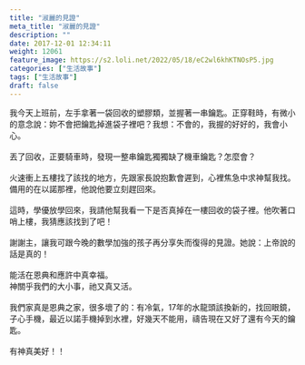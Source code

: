 ```yaml
---
title: "淑麗的見證"
meta_title: "淑麗的見證"
description: ""
date: 2017-12-01 12:34:11
weight: 12061
feature_image: https://s2.loli.net/2022/05/18/eC2wl6khKTNOsP5.jpg
categories: ["生活故事"]
tags: ["生活故事"]
draft: false
---
```


我今天上班前，左手拿著一袋回收的塑膠類，並握著一串鑰匙。正穿鞋時，有微小的意念說：妳不會把鑰匙掉進袋子裡吧？我想：不會的，我握的好好的，我會小心。<br />
<br />
丟了回收，正要騎車時，發現一整串鑰匙獨獨缺了機車鑰匙？怎麼會？<br />
<br />
火速衝上五樓找了該找的地方，先跟家長說抱歉會遲到，心裡焦急中求神幫我找。備用的在以諾那裡，他說他要立刻趕回來。<br />
<br />
這時，學優放學回來，我請他幫我看一下是否真掉在一樓回收的袋子裡。他吹著口哨上樓，我猜應該找到了吧！<br />
<br />
謝謝主，讓我可跟今晚的數學加強的孩子再分享失而復得的見證。她說：上帝說的話是真的！<br />
<br />
能活在恩典和應許中真幸福。<br />
神關乎我們的大小事，祂又真又活。<br />
<br />
我們家真是恩典之家，很多壞了的：有冷氣，17年的水龍頭該換新的，找回眼鏡，子心手機，最近以諾手機掉到水裡，好幾天不能用，禱告現在又好了還有今天的鑰匙。<br />
<br />
有神真美好！！
        